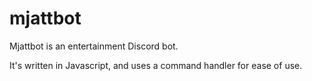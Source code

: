 # mjattbot

Mjattbot is an entertainment Discord bot.

It's written in Javascript, and uses a command handler for ease of use. 
